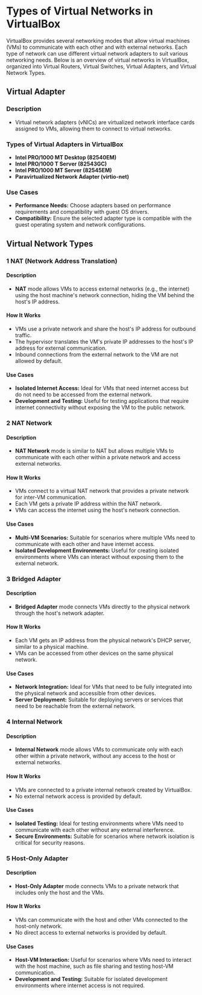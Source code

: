 # Types of Virtual Networks in VirtualBox

VirtualBox provides several networking modes that allow virtual machines (VMs) to communicate with each other and with external networks. Each type of network can use different virtual network adapters to suit various networking needs. Below is an overview of virtual networks in VirtualBox, organized into Virtual Routers, Virtual Switches, Virtual Adapters, and Virtual Network Types.

## **Virtual Adapter**

### Description

- Virtual network adapters (vNICs) are virtualized network interface cards assigned to VMs, allowing them to connect to virtual networks.

### Types of Virtual Adapters in VirtualBox

- **Intel PRO/1000 MT Desktop (82540EM)**
- **Intel PRO/1000 T Server (82543GC)**
- **Intel PRO/1000 MT Server (82545EM)**
- **Paravirtualized Network Adapter (virtio-net)**

### Use Cases

- **Performance Needs:** Choose adapters based on performance requirements and compatibility with guest OS drivers.
- **Compatibility:** Ensure the selected adapter type is compatible with the guest operating system and network configurations.

## **Virtual Network Types**

### 1 **NAT (Network Address Translation)**

#### Description

- **NAT** mode allows VMs to access external networks (e.g., the internet) using the host machine's network connection, hiding the VM behind the host's IP address.

#### How It Works

- VMs use a private network and share the host's IP address for outbound traffic.
- The hypervisor translates the VM's private IP addresses to the host's IP address for external communication.
- Inbound connections from the external network to the VM are not allowed by default.

#### Use Cases

- **Isolated Internet Access:** Ideal for VMs that need internet access but do not need to be accessed from the external network.
- **Development and Testing:** Useful for testing applications that require internet connectivity without exposing the VM to the public network.

### 2 **NAT Network**

#### Description

- **NAT Network** mode is similar to NAT but allows multiple VMs to communicate with each other within a private network and access external networks.

#### How It Works

- VMs connect to a virtual NAT network that provides a private network for inter-VM communication.
- Each VM gets a private IP address within the NAT network.
- VMs can access the internet using the host's network connection.

#### Use Cases

- **Multi-VM Scenarios:** Suitable for scenarios where multiple VMs need to communicate with each other and have internet access.
- **Isolated Development Environments:** Useful for creating isolated environments where VMs can interact without exposing them to the external network.

### 3 **Bridged Adapter**

#### Description

- **Bridged Adapter** mode connects VMs directly to the physical network through the host's network adapter.

#### How It Works

- Each VM gets an IP address from the physical network's DHCP server, similar to a physical machine.
- VMs can be accessed from other devices on the same physical network.

#### Use Cases

- **Network Integration:** Ideal for VMs that need to be fully integrated into the physical network and accessible from other devices.
- **Server Deployment:** Suitable for deploying servers or services that need to be reachable from the external network.

### 4 **Internal Network**

#### Description

- **Internal Network** mode allows VMs to communicate only with each other within a private network, without any access to the host or external networks.

#### How It Works

- VMs are connected to a private internal network created by VirtualBox.
- No external network access is provided by default.

#### Use Cases

- **Isolated Testing:** Ideal for testing environments where VMs need to communicate with each other without any external interference.
- **Secure Environments:** Suitable for scenarios where network isolation is critical for security reasons.

### 5 **Host-Only Adapter**

#### Description

- **Host-Only Adapter** mode connects VMs to a private network that includes only the host and the VMs.

#### How It Works

- VMs can communicate with the host and other VMs connected to the host-only network.
- No direct access to external networks is provided by default.

#### Use Cases

- **Host-VM Interaction:** Useful for scenarios where VMs need to interact with the host machine, such as file sharing and testing host-VM communication.
- **Development and Testing:** Suitable for isolated development environments where internet access is not required.
